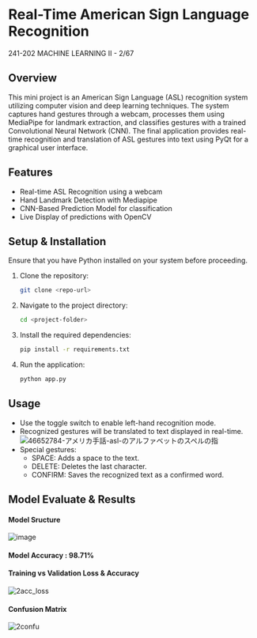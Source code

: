 # Real-Time American Sign Language Recognition
241-202 MACHINE LEARNING II - 2/67

## Overview
This mini project is an American Sign Language (ASL) recognition system utilizing computer vision and deep learning techniques. The system captures hand gestures through a webcam, processes them using MediaPipe for landmark extraction, and classifies gestures with a trained Convolutional Neural Network (CNN). The final application provides real-time recognition and translation of ASL gestures into text using PyQt for a graphical user interface.

## Features
- Real-time ASL Recognition using a webcam
- Hand Landmark Detection with Mediapipe
- CNN-Based Prediction Model for classification
- Live Display of predictions with OpenCV

## Setup & Installation
Ensure that you have Python installed on your system before proceeding.
1. Clone the repository:
   ```bash
   git clone <repo-url>
   ```
2. Navigate to the project directory:
   ```bash
   cd <project-folder>
   ```
3. Install the required dependencies:
   ```bash
   pip install -r requirements.txt
   ```
4. Run the application:
   ```bash
   python app.py
   ```
## Usage
- Use the toggle switch to enable left-hand recognition mode.
- Recognized gestures will be translated to text displayed in real-time.
![46652784-アメリカ手話-asl-のアルファベットのスペルの指](https://github.com/user-attachments/assets/9559f733-fb9b-44d2-b048-03ef638c70df)
- Special gestures:
   - SPACE: Adds a space to the text.
   - DELETE: Deletes the last character.
   - CONFIRM: Saves the recognized text as a confirmed word.

## Model Evaluate & Results
#### Model Sructure 
![image](https://github.com/user-attachments/assets/d975cb62-ab35-4556-86c4-6fdea2bae27e)

#### Model Accuracy : 98.71%
#### Training vs Validation Loss & Accuracy
![2acc_loss](https://github.com/user-attachments/assets/9225ca8a-c7f4-4828-bd51-20e2b3319359)
#### Confusion Matrix
![2confu](https://github.com/user-attachments/assets/4d50c72f-b19c-494b-bf14-348b44f03af8)

